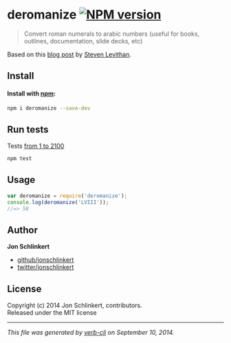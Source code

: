 # deromanize [![NPM version](https://badge.fury.io/js/deromanize.svg)](http://badge.fury.io/js/deromanize)

> Convert roman numerals to arabic numbers (useful for books, outlines, documentation, slide decks, etc)

Based on this [blog post](http://blog.stevenlevithan.com/archives/javascript-roman-numeral-converter) by [Steven Levithan](https://github.com/slevithan).

## Install
#### Install with [npm](npmjs.org):

```bash
npm i deromanize --save-dev
```

## Run tests

Tests [from 1 to 2100](./test.js)

```bash
npm test
```

## Usage

```js
var deromanize = require('deromanize');
console.log(deromanize('LVIII'));
//=> 58
```

## Author

**Jon Schlinkert**
 
+ [github/jonschlinkert](https://github.com/jonschlinkert)
+ [twitter/jonschlinkert](http://twitter.com/jonschlinkert) 

## License
Copyright (c) 2014 Jon Schlinkert, contributors.  
Released under the MIT license

***

_This file was generated by [verb-cli](https://github.com/assemble/verb-cli) on September 10, 2014._